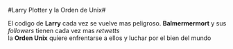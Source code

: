 #Larry Plotter y la Orden de Unix#

El codigo de **Larry** cada vez se vuelve mas peligroso. **Balmermermort** y sus *followers* tienen cada vez mas *retwetts*  
la **Orden Unix** quiere enfrentarse a ellos y luchar por el bien del mundo 
